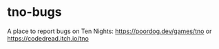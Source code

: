 # tno-bugs
A place to report bugs on Ten Nights: https://poordog.dev/games/tno or https://codedread.itch.io/tno
